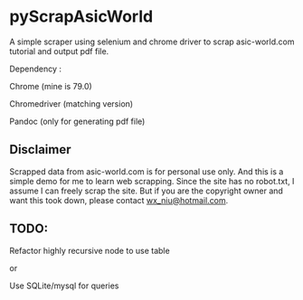 # pyScrapAsicWorld

A simple scraper using selenium and chrome driver to scrap asic-world.com tutorial and output pdf file.

Dependency :

Chrome (mine is 79.0)

Chromedriver (matching version)

Pandoc (only for generating pdf file)

## Disclaimer

Scrapped data from asic-world.com is for personal use only. 
And this is a simple demo for me to learn web scrapping. 
Since the site has no robot.txt, I assume I can freely scrap the site. 
But if you are the copyright owner and want this took down, 
please contact wx_niu@hotmail.com.

## TODO: 

Refactor highly recursive node to use table

or

Use SQLite/mysql for queries